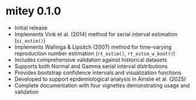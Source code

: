 # mitey 0.1.0

* Initial release
* Implements Vink et al. (2014) method for serial interval estimation (`si_estim()`)
* Implements Wallinga & Lipsitch (2007) method for time-varying reproduction number estimation (`rt_estim()`, `rt_estim_w_boot()`)
* Includes comprehensive validation against historical datasets
* Supports both Normal and Gamma serial interval distributions
* Provides bootstrap confidence intervals and visualization functions
* Developed to support epidemiological analysis in Ainslie et al. (2025)
* Complete documentation with four vignettes demonstrating usage and validation
